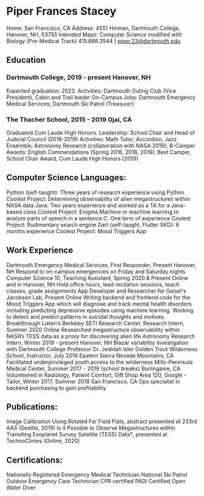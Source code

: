 
# Piper Frances Stacey
Home: San Francisco, CA
Address: 4551 Hinman, Dartmouth College, Hanover, NH, 03755
Intended Major: Computer Science modified with Biology (Pre-Medical Track)
415.866.3544 | piper.23@dartmouth.edu

## Education
### Dartmouth College, 2019 - present                                                                 Hanover, NH
Expected graduation: 2023. 
Activities: Dartmouth Outing Club (Vice President), Cabin and Trail leader
On-Campus Jobs: Dartmouth Emergency Medical Services; Dartmouth Ski Patrol (Treasurer)

### The Thacher School, 2015 - 2019					               	         	                                Ojai, CA
Graduated Cum Laude High Honors.
Leadership: School Chair and Head of Judicial Council (2018-2019)
Activities: Math Tutor; Accordion, Jazz Ensemble; Astronomy Research (collaboration with NASA 2019); B-Camper
Awards: English Commendations (Spring 2016, 2018, 2019); Best Camper, School Chair Award, Cum Laude High Honors (2019)

## Computer Science Languages:
Python (self-taught): 					    Three years of research experience using Python 
Coolest Project: Determining observability of alien megastructures within NASA data
Java: 					                    Two years experience and worked as a TA for a Java-based class
Coolest Project: Enigma Machine or machine learning to analyze parts of speech in a sentence
C: 										              One term of experience
Coolest Project: Rudimentary search engine 
Dart (self-taught, Flutter SKD): 	  6 months experience
	Coolest Project: Mood Triggers App

## Work Experience
Dartmouth Emergency Medical Services, First Responder, Present	                                   Hanover, NH
Respond to on-campus emergencies on Friday and Saturday nights
Computer Science 10, Teaching Assistant, Spring 2020 & Present	                                   Online and in Hanover, NH
Hold office hours, lead recitation sessions, teach classes, grade assignments
App Developer and Researcher for Geisel's Jacobson Lab, Present		              		               Online
	Writing backend and frontend code for the Mood Triggers App which will diagnose and track
mental health disorders including predicting depressive episodes using machine learning. 
Working to detect and predict patterns in suicidal thoughts and motives. 
Breakthrough Listen’s Berkeley SETI Research Center, Research Intern, Summer 2020                  Online
	Researched megastructure observability within NASA’s TESS data as a proxy for discovering 
alien life
Astronomy Research Intern, Winter 2019 - present 		  			                                       Hanover, NH
	Blazar variability investigation with Dartmouth College Professor Dr. Jedidah Isler
Golden Trout Wilderness School, Instructor, July 2019                                              Eastern Sierra Nevada Mountains, CA
Facilitated underprivileged youth access to the wilderness
Mills-Peninsula Medical Center, Summer 2017 - 2019 (school breaks)	         		                   Burlingame, CA
Volunteered in Radiology, Patient Comfort, Gift Shop
Area 120, Google - Tailor, Winter 2017, Summer 2018                                  	             San Francisco, CA
Ops specialist in backend purchasing to gain profitability

## Publications:
Image Calibration Using Rotated Far Field Flats, abstract presented at 233rd AAS (Seattle, 2019)
Is it Possible to Observe Megastructures within Transiting Exoplanet Survey Satellite (TESS) Data?, presented at TechnoClimes (Online, 2020)

## Certifications: 
Nationally Registered Emergency Medical Technician
National Ski Patrol Outdoor Emergency Care Technician
CPR certified
PADI Certified Open Water Diver
